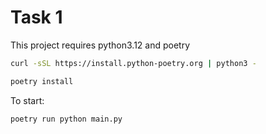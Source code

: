 # Task 1

This  project requires python3.12 and poetry

```bash
curl -sSL https://install.python-poetry.org | python3 -

poetry install
```

To start:
```bash
poetry run python main.py
```